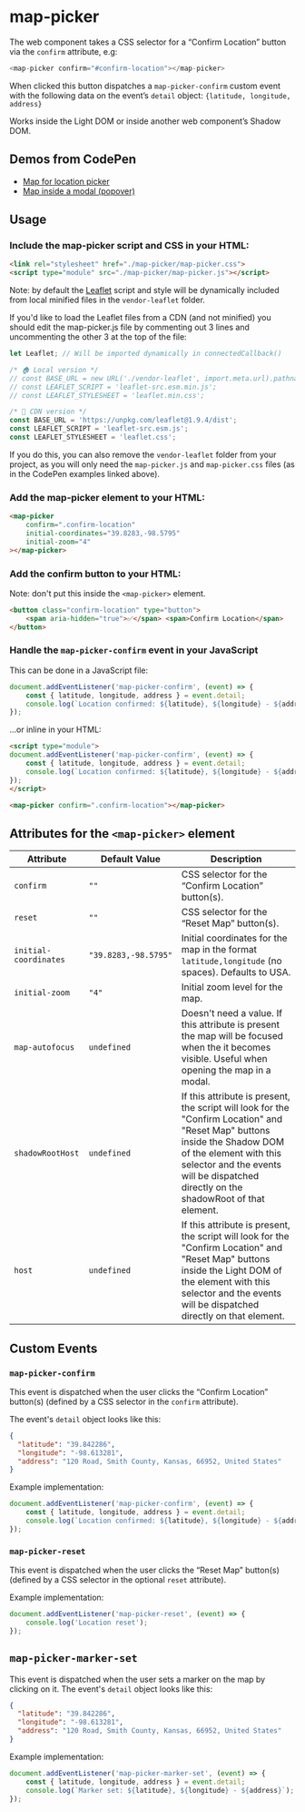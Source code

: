 # map-picker
The web component takes a CSS selector for a “Confirm Location” button via the `confirm` attribute, e.g:
```js
<map-picker confirm="#confirm-location"></map-picker>
```

When clicked this button dispatches a `map-picker-confirm` custom event with the following data on the event’s `detail` object: `{latitude, longitude, address}`

Works inside the Light DOM or inside another web component’s Shadow DOM. 

## Demos from CodePen
* [Map for location picker](https://codepen.io/nonsalant/pen/ZYGoJab)
* [Map inside a modal (popover)](https://codepen.io/nonsalant/pen/LEVmjQz)

## Usage

### Include the map-picker script and CSS in your HTML:
```html
<link rel="stylesheet" href="./map-picker/map-picker.css">
<script type="module" src="./map-picker/map-picker.js"></script>
```

Note: by default the [Leaflet](https://github.com/Leaflet/Leaflet) script and style will be dynamically included from local minified files in the `vendor-leaflet` folder.

If you'd like to load the Leaflet files from a CDN (and not minified) you should edit the map-picker.js file by commenting out 3 lines and uncommenting the other 3 at the top of the file:

```js
let Leaflet; // Will be imported dynamically in connectedCallback()

/* 🏠 Local version */
// const BASE_URL = new URL('./vendor-leaflet', import.meta.url).pathname;
// const LEAFLET_SCRIPT = 'leaflet-src.esm.min.js';
// const LEAFLET_STYLESHEET = 'leaflet.min.css';

/* 🔗 CDN version */
const BASE_URL = 'https://unpkg.com/leaflet@1.9.4/dist';
const LEAFLET_SCRIPT = 'leaflet-src.esm.js';
const LEAFLET_STYLESHEET = 'leaflet.css';
```
If you do this, you can also remove the `vendor-leaflet` folder from your project, as you will only need the `map-picker.js` and `map-picker.css` files (as in the CodePen examples linked above).

### Add the map-picker element to your HTML:
```html
<map-picker 
	confirm=".confirm-location" 
	initial-coordinates="39.8283,-98.5795"
	initial-zoom="4"
></map-picker>
```

### Add the confirm button to your HTML:
Note: don't put this inside the `<map-picker>` element. 
```html
<button class="confirm-location" type="button">
    <span aria-hidden="true">✅</span> <span>Confirm Location</span>
</button>
```

### Handle the `map-picker-confirm` event in your JavaScript
This can be done in a JavaScript file:
```js
document.addEventListener('map-picker-confirm', (event) => {
    const { latitude, longitude, address } = event.detail;
    console.log(`Location confirmed: ${latitude}, ${longitude} - ${address}`);
});
```
...or inline in your HTML:
```html
<script type="module">
document.addEventListener('map-picker-confirm', (event) => {
    const { latitude, longitude, address } = event.detail;
    console.log(`Location confirmed: ${latitude}, ${longitude} - ${address}`);
});
</script>

<map-picker confirm=".confirm-location"></map-picker>
```

## Attributes for the `<map-picker>` element

| Attribute              | Default Value | Description                                                                 |
|------------------------|---------------|-----------------------------------------------------------------------------|
| `confirm`              | `""`              | CSS selector for the “Confirm Location” button(s).                            |
| `reset`                | `""`              | CSS selector for the “Reset Map” button(s).                               |
| `initial-coordinates`  | `"39.8283,-98.5795"` | Initial coordinates for the map in the format `latitude,longitude` (no spaces). Defaults to USA.        |
| `initial-zoom`         | `"4"`           | Initial zoom level for the map.                                            |
| `map-autofocus`       | `undefined`       | Doesn't need a value. If this attribute is present the map will be focused when the it becomes visible. Useful when opening the map in a modal.        |
| `shadowRootHost` | `undefined`       | If this attribute is present, the script will look for the "Confirm Location" and "Reset Map" buttons inside the Shadow DOM of the element with this selector and the events will be dispatched directly on the shadowRoot of that element. |
| `host` | `undefined`       | If this attribute is present, the script will look for the "Confirm Location" and "Reset Map" buttons inside the Light DOM of the element with this selector and the events will be dispatched directly on that element. |


## Custom Events

### `map-picker-confirm`
This event is dispatched when the user clicks the “Confirm Location” button(s) (defined by a CSS selector in the `confirm` attribute).

The event's `detail` object looks like this:
```json
{
  "latitude": "39.842286",
  "longitude": "-98.613281",
  "address": "120 Road, Smith County, Kansas, 66952, United States"
}
```
Example implementation:
```js
document.addEventListener('map-picker-confirm', (event) => {
    const { latitude, longitude, address } = event.detail;
    console.log(`Location confirmed: ${latitude}, ${longitude} - ${address}`);
});
```

### `map-picker-reset`
This event is dispatched when the user clicks the “Reset Map” button(s) (defined by a CSS selector in the optional `reset` attribute). 

Example implementation:
```js
document.addEventListener('map-picker-reset', (event) => {
    console.log('Location reset');
});
```

## `map-picker-marker-set`
This event is dispatched when the user sets a marker on the map by clicking on it. The event's `detail` object looks like this:
```json
{
  "latitude": "39.842286",
  "longitude": "-98.613281",
  "address": "120 Road, Smith County, Kansas, 66952, United States"
}
```
Example implementation:
```js
document.addEventListener('map-picker-marker-set', (event) => {
    const { latitude, longitude, address } = event.detail;
    console.log(`Marker set: ${latitude}, ${longitude} - ${address}`);
});
```
